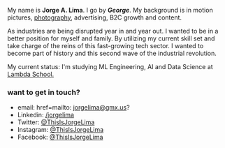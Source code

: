
My name is **Jorge A. Lima**. I go by ***George***. My background is in motion pictures, [photography](https://jrgl.im), advertising, B2C growth and content.

As industries are being disrupted year in and year out. I wanted to be in a better position for myself and family. By utilizing my current skill set and take charge of the reins of this fast-growing tech sector. I wanted to become part of history and this second wave of the industrial revolution.

My current status: I'm studying ML Engineering, AI and Data Science at [Lambda School.](https://lambdaschool.com/)

### want to get in touch?

*   email: href=mailto:<Jorge A. Lima> jorgelima@gmx.us? 
*   Linkedin: [/jorgelima](https://linkedin.com/in/jorgelima)
*   Twitter: [@ThisIsJorgeLima](http://twitter.com/thisisjorgelima)
*   Instagram: [@ThisIsJorgeLima](https://www.instagram.com/thisisjorgelima/)
*   Facebook: [@ThisIsJorgeLima](https://www.facebook.com/ThisIsJorgeLima/)



